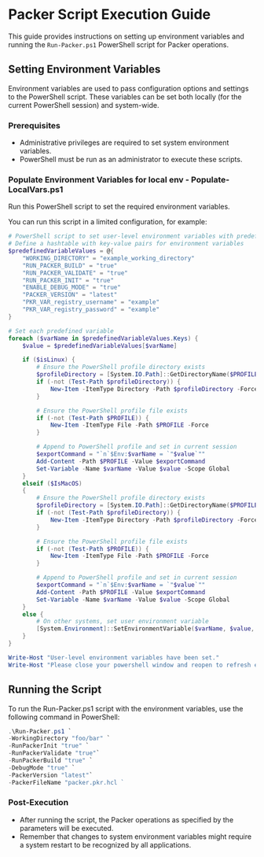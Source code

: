 # Packer Script Execution Guide

This guide provides instructions on setting up environment variables and running the `Run-Packer.ps1` PowerShell script for Packer operations.

## Setting Environment Variables

Environment variables are used to pass configuration options and settings to the PowerShell script. These variables can be set both locally (for the current PowerShell session) and system-wide.

### Prerequisites

- Administrative privileges are required to set system environment variables.
- PowerShell must be run as an administrator to execute these scripts.

### Populate Environment Variables for local env - Populate-LocalVars.ps1

Run this PowerShell script to set the required environment variables.

You can run this script in a limited configuration, for example:

```powershell
# PowerShell script to set user-level environment variables with predefined values for Linux
# Define a hashtable with key-value pairs for environment variables
$predefinedVariableValues = @{
    "WORKING_DIRECTORY" = "example_working_directory"
    "RUN_PACKER_BUILD" = "true"
    "RUN_PACKER_VALIDATE" = "true"
    "RUN_PACKER_INIT" = "true"
    "ENABLE_DEBUG_MODE" = "true"
    "PACKER_VERSION" = "latest"
    "PKR_VAR_registry_username" = "example"
    "PKR_VAR_registry_password" = "example"
}

# Set each predefined variable
foreach ($varName in $predefinedVariableValues.Keys) {
    $value = $predefinedVariableValues[$varName]

    if ($isLinux) {
        # Ensure the PowerShell profile directory exists
        $profileDirectory = [System.IO.Path]::GetDirectoryName($PROFILE)
        if (-not (Test-Path $profileDirectory)) {
            New-Item -ItemType Directory -Path $profileDirectory -Force
        }

        # Ensure the PowerShell profile file exists
        if (-not (Test-Path $PROFILE)) {
            New-Item -ItemType File -Path $PROFILE -Force
        }

        # Append to PowerShell profile and set in current session
        $exportCommand = "`n`$Env:$varName = `"$value`""
        Add-Content -Path $PROFILE -Value $exportCommand
        Set-Variable -Name $varName -Value $value -Scope Global
    }
    elseif ($IsMacOS)
    {
        # Ensure the PowerShell profile directory exists
        $profileDirectory = [System.IO.Path]::GetDirectoryName($PROFILE)
        if (-not (Test-Path $profileDirectory)) {
            New-Item -ItemType Directory -Path $profileDirectory -Force
        }

        # Ensure the PowerShell profile file exists
        if (-not (Test-Path $PROFILE)) {
            New-Item -ItemType File -Path $PROFILE -Force
        }

        # Append to PowerShell profile and set in current session
        $exportCommand = "`n`$Env:$varName = `"$value`""
        Add-Content -Path $PROFILE -Value $exportCommand
        Set-Variable -Name $varName -Value $value -Scope Global
    }
    else {
        # On other systems, set user environment variable
        [System.Environment]::SetEnvironmentVariable($varName, $value, [System.EnvironmentVariableTarget]::User)
    }
}

Write-Host "User-level environment variables have been set."
Write-Host "Please close your powershell window and reopen to refresh environment" -ForegroundColor Yellow
```
## Running the Script

To run the Run-Packer.ps1 script with the environment variables, use the following command in PowerShell:

```powershell
.\Run-Packer.ps1 `
-WorkingDirectory "foo/bar" `
-RunPackerInit "true" `
-RunPackerValidate "true"`
-RunPackerBuild "true" `
-DebugMode "true" `
-PackerVersion "latest"`
-PackerFileName "packer.pkr.hcl `
```

### Post-Execution

- After running the script, the Packer operations as specified by the parameters will be executed.
- Remember that changes to system environment variables might require a system restart to be recognized by all applications.



